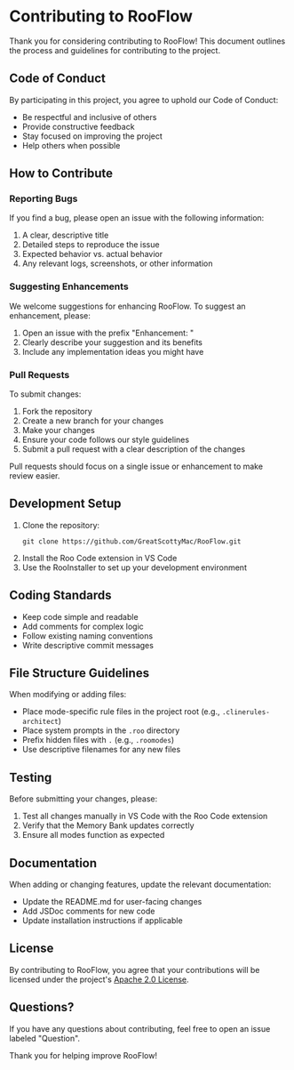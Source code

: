 # Contributing to RooFlow

Thank you for considering contributing to RooFlow! This document outlines the process and guidelines for contributing to the project.

## Code of Conduct

By participating in this project, you agree to uphold our Code of Conduct:

- Be respectful and inclusive of others
- Provide constructive feedback
- Stay focused on improving the project
- Help others when possible

## How to Contribute

### Reporting Bugs

If you find a bug, please open an issue with the following information:

1. A clear, descriptive title
2. Detailed steps to reproduce the issue
3. Expected behavior vs. actual behavior
4. Any relevant logs, screenshots, or other information

### Suggesting Enhancements

We welcome suggestions for enhancing RooFlow. To suggest an enhancement, please:

1. Open an issue with the prefix "Enhancement: "
2. Clearly describe your suggestion and its benefits
3. Include any implementation ideas you might have

### Pull Requests

To submit changes:

1. Fork the repository
2. Create a new branch for your changes
3. Make your changes
4. Ensure your code follows our style guidelines
5. Submit a pull request with a clear description of the changes

Pull requests should focus on a single issue or enhancement to make review easier.

## Development Setup

1. Clone the repository:
   ```
   git clone https://github.com/GreatScottyMac/RooFlow.git
   ```
2. Install the Roo Code extension in VS Code
3. Use the RooInstaller to set up your development environment

## Coding Standards

- Keep code simple and readable
- Add comments for complex logic
- Follow existing naming conventions
- Write descriptive commit messages

## File Structure Guidelines

When modifying or adding files:

- Place mode-specific rule files in the project root (e.g., `.clinerules-architect`)
- Place system prompts in the `.roo` directory
- Prefix hidden files with `.` (e.g., `.roomodes`)
- Use descriptive filenames for any new files

## Testing

Before submitting your changes, please:

1. Test all changes manually in VS Code with the Roo Code extension
2. Verify that the Memory Bank updates correctly
3. Ensure all modes function as expected

## Documentation

When adding or changing features, update the relevant documentation:

- Update the README.md for user-facing changes
- Add JSDoc comments for new code
- Update installation instructions if applicable

## License

By contributing to RooFlow, you agree that your contributions will be licensed under the project's [Apache 2.0 License](LICENSE).

## Questions?

If you have any questions about contributing, feel free to open an issue labeled "Question".

Thank you for helping improve RooFlow!
